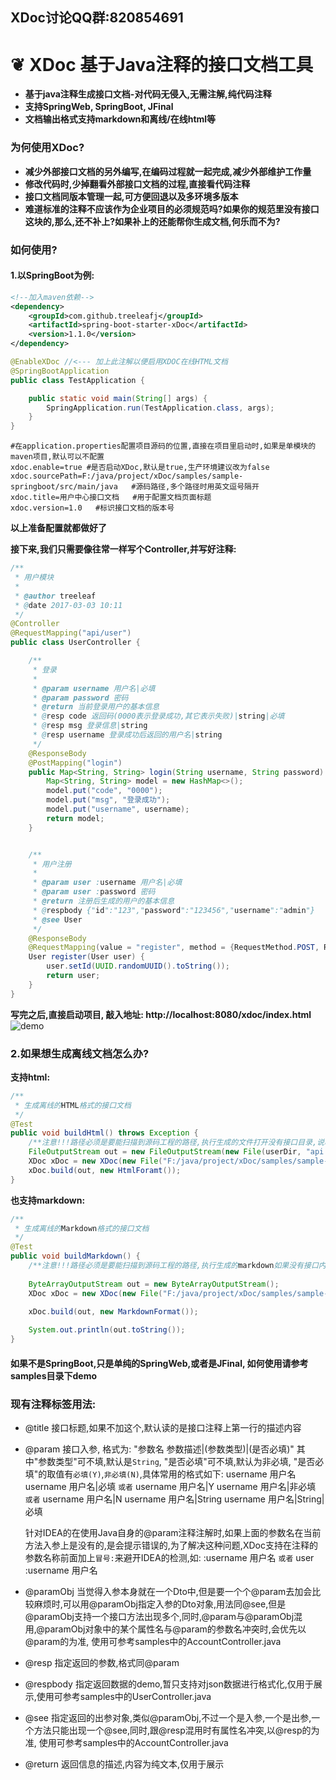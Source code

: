 ## XDoc讨论QQ群:820854691

# ❦ XDoc 基于Java注释的接口文档工具

- **基于java注释生成接口文档-对代码无侵入,无需注解,纯代码注释**
- **支持SpringWeb, SpringBoot, JFinal**
- **文档输出格式支持markdown和离线/在线html等**

### 为何使用XDoc?
- **减少外部接口文档的另外编写,在编码过程就一起完成,减少外部维护工作量**
- **修改代码时,少掉翻看外部接口文档的过程,直接看代码注释**
- **接口文档同版本管理一起,可方便回退以及多环境多版本**
- **难道标准的注释不应该作为企业项目的必须规范吗?如果你的规范里没有接口这块的,那么,还不补上?如果补上的还能帮你生成文档,何乐而不为?**

### 如何使用?
#### 1.以SpringBoot为例:
```xml
<!--加入maven依赖-->
<dependency>
    <groupId>com.github.treeleafj</groupId>
    <artifactId>spring-boot-starter-xDoc</artifactId>
    <version>1.1.0</version>
</dependency>
```

```java
@EnableXDoc //<--- 加上此注解以便启用XDOC在线HTML文档
@SpringBootApplication
public class TestApplication {

    public static void main(String[] args) {
        SpringApplication.run(TestApplication.class, args);
    }
}
```

```
#在application.properties配置项目源码的位置,直接在项目里启动时,如果是单模块的maven项目,默认可以不配置
xdoc.enable=true #是否启动XDoc,默认是true,生产环境建议改为false
xdoc.sourcePath=F:/java/project/xDoc/samples/sample-springboot/src/main/java   #源码路径,多个路径时用英文逗号隔开
xdoc.title=用户中心接口文档   #用于配置文档页面标题
xdoc.version=1.0   #标识接口文档的版本号
```

**以上准备配置就都做好了**

**接下来,我们只需要像往常一样写个Controller,并写好注释:**
```java
/**
 * 用户模块
 *
 * @author treeleaf
 * @date 2017-03-03 10:11
 */
@Controller
@RequestMapping("api/user")
public class UserController {

    /**
     * 登录
     *
     * @param username 用户名|必填
     * @param password 密码
     * @return 当前登录用户的基本信息
     * @resp code 返回码(0000表示登录成功,其它表示失败)|string|必填
     * @resp msg 登录信息|string
     * @resp username 登录成功后返回的用户名|string
     */
    @ResponseBody
    @PostMapping("login")
    public Map<String, String> login(String username, String password) {
        Map<String, String> model = new HashMap<>();
        model.put("code", "0000");
        model.put("msg", "登录成功");
        model.put("username", username);
        return model;
    }


    /**
     * 用户注册
     *
     * @param user :username 用户名|必填
     * @param user :password 密码
     * @return 注册后生成的用户的基本信息
     * @respbody {"id":"123","password":"123456","username":"admin"}
     * @see User
     */
    @ResponseBody
    @RequestMapping(value = "register", method = {RequestMethod.POST, RequestMethod.PUT})
    User register(User user) {
        user.setId(UUID.randomUUID().toString());
        return user;
    }
}
```

**写完之后,直接启动项目, 敲入地址: http://localhost:8080/xdoc/index.html**
![demo](https://images.gitee.com/uploads/images/2019/1208/163306_ee88c3c1_12124.png "1.jpg")

### 2.如果想生成离线文档怎么办?
**支持html:**

```java
/**
 * 生成离线的HTML格式的接口文档
 */
@Test
public void buildHtml() throws Exception {
    /**注意!!!路径必须是要能扫描到源码工程的路径,执行生成的文件打开没有接口目录,说明没扫描到,请优先确认自己传入的路径是否正确!!!*/
    FileOutputStream out = new FileOutputStream(new File(userDir, "api.html"));
    XDoc xDoc = new XDoc(new File("F:/java/project/xDoc/samples/sample-springboot/src/main/java"), new SpringWebHttpFramework());
    xDoc.build(out, new HtmlForamt());
}
```

**也支持markdown:**
```java
/**
 * 生成离线的Markdown格式的接口文档
 */
@Test
public void buildMarkdown() {
    /**注意!!!路径必须是要能扫描到源码工程的路径,执行生成的markdown如果没有接口内容,说明没扫描到,请优先确认自己传入的路径是否正确!!!*/
	
    ByteArrayOutputStream out = new ByteArrayOutputStream();
    XDoc xDoc = new XDoc(new File("F:/java/project/xDoc/samples/sample-springboot/src/main/java"), new SpringWebHttpFramework());
    
    xDoc.build(out, new MarkdownFormat());

    System.out.println(out.toString());
}
```

#### 如果不是SpringBoot,只是单纯的SpringWeb,或者是JFinal, 如何使用请参考samples目录下demo

### 现有注释标签用法:
- @title
  接口标题,如果不加这个,默认读的是接口注释上第一行的描述内容
- @param
  接口入参, 格式为: "参数名 参数描述|(参数类型)|(是否必填)"
  其中"参数类型"可不填,默认是`String`, "是否必填"可不填,默认为非必填, "是否必填"的取值有`必填(Y)`,`非必填(N)`,具体常用的格式如下:
  username 用户名
  username 用户名|必填  `或者` username 用户名|Y
  username 用户名|非必填 `或者` username 用户名|N
  username 用户名|String
  username 用户名|String|必填

  针对IDEA的在使用Java自身的@param注释注解时,如果上面的参数名在当前方法入参上是没有的,是会提示错误的,为了解决这种问题,XDoc支持在注释的参数名称前面加上`冒号:`来避开IDEA的检测,如:
  :username 用户名  `或者` user :username 用户名

- @paramObj
  当觉得入参本身就在一个Dto中,但是要一个个@param去加会比较麻烦时,可以用@paramObj指定入参的Dto对象,用法同@see,但是@paramObj支持一个接口方法出现多个,同时,@param与@paramObj混用,@paramObj对象中的某个属性名与@param的参数名冲突时,会优先以@param的为准, 使用可参考samples中的AccountController.java

- @resp
  指定返回的参数,格式同@param

- @respbody
  指定返回数据的demo,暂只支持对json数据进行格式化,仅用于展示,使用可参考samples中的UserController.java

- @see
  指定返回的出参对象,类似@paramObj,不过一个是入参,一个是出参,一个方法只能出现一个@see,同时,跟@resp混用时有属性名冲突,以@resp的为准, 使用可参考samples中的AccountController.java

- @return
  返回信息的描述,内容为纯文本,仅用于展示